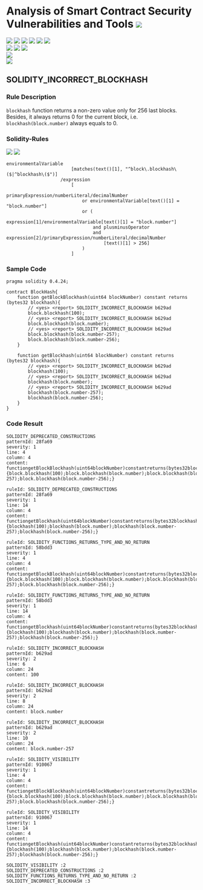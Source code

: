 # Analysis of Smart Contract Security Vulnerabilities and Tools ![](https://img.shields.io/badge/-Live-brightgreen)
![](https://img.shields.io/badge/Batch-UG21CYS-lightgreen) ![](https://img.shields.io/badge/Batch-PG21CYS-green) ![](https://img.shields.io/badge/Batch-UG22CYS-lightgreen) ![](https://img.shields.io/badge/Batch-PG21CYS-green) ![](https://img.shields.io/badge/Batch-PhD-darkgreen) ![](https://img.shields.io/badge/-B_RIG-darkgreen)<br/>   ![](https://img.shields.io/badge/BlockchainCourse-21CY712-green)  ![](https://img.shields.io/badge/-M.Tech_Dissertation-blue) ![](https://img.shields.io/badge/Focus-Smart_Contract_Security-yellow) <br/>
![](https://img.shields.io/badge/Blockchain-Ethereum-blue)   <br/> 
![](https://img.shields.io/badge/Language-Solidity-blue)

## SOLIDITY_INCORRECT_BLOCKHASH
### Rule Description
<p>
    <code>blockhash</code> function returns a non-zero value only for 256 last blocks. Besides, it always returns 0 for the current block, i.e. <code>blockhash(block.number)</code> always equals to 0.
</p>

### Solidity-Rules

![](https://img.shields.io/badge/Pattern_ID-b629ad-gold) ![](https://img.shields.io/badge/Severity-2-brown) 

```
environmentalVariable
                        [matches(text()[1], "^block\.blockhash\($|^blockhash\($")]
                    /expression
                        [
                            primaryExpression/numberLiteral/decimalNumber
                            or environmentalVariable[text()[1] = "block.number"]
                            or (
                                expression[1]/environmentalVariable[text()[1] = "block.number"]
                                and plusminusOperator
                                and expression[2]/primaryExpression/numberLiteral/decimalNumber
                                    [text()[1] > 256]
                            )
                        ]
```

### Sample Code

```
pragma solidity 0.4.24;

contract BlockHash{
    function getBlockBlockhash(uint64 blockNumber) constant returns (bytes32 blockhash){
        // <yes> <report> SOLIDITY_INCORRECT_BLOCKHASH b629ad
        block.blockhash(100);
        // <yes> <report> SOLIDITY_INCORRECT_BLOCKHASH b629ad
        block.blockhash(block.number);
        // <yes> <report> SOLIDITY_INCORRECT_BLOCKHASH b629ad
        block.blockhash(block.number-257);
        block.blockhash(block.number-256);
    }

    function getBlockhash(uint64 blockNumber) constant returns (bytes32 blockhash){
        // <yes> <report> SOLIDITY_INCORRECT_BLOCKHASH b629ad
        blockhash(100);
        // <yes> <report> SOLIDITY_INCORRECT_BLOCKHASH b629ad
        blockhash(block.number);
        // <yes> <report> SOLIDITY_INCORRECT_BLOCKHASH b629ad
        blockhash(block.number-257);
        blockhash(block.number-256);
    }
}
```
### Code Result

```
SOLIDITY_DEPRECATED_CONSTRUCTIONS
patternId: 28fa69
severity: 1
line: 4
column: 4
content: functiongetBlockBlockhash(uint64blockNumber)constantreturns(bytes32blockhash){block.blockhash(100);block.blockhash(block.number);block.blockhash(block.number-257);block.blockhash(block.number-256);}

ruleId: SOLIDITY_DEPRECATED_CONSTRUCTIONS
patternId: 28fa69
severity: 1
line: 14
column: 4
content: functiongetBlockhash(uint64blockNumber)constantreturns(bytes32blockhash){blockhash(100);blockhash(block.number);blockhash(block.number-257);blockhash(block.number-256);}

ruleId: SOLIDITY_FUNCTIONS_RETURNS_TYPE_AND_NO_RETURN
patternId: 58bdd3
severity: 1
line: 4
column: 4
content: functiongetBlockBlockhash(uint64blockNumber)constantreturns(bytes32blockhash){block.blockhash(100);block.blockhash(block.number);block.blockhash(block.number-257);block.blockhash(block.number-256);}

ruleId: SOLIDITY_FUNCTIONS_RETURNS_TYPE_AND_NO_RETURN
patternId: 58bdd3
severity: 1
line: 14
column: 4
content: functiongetBlockhash(uint64blockNumber)constantreturns(bytes32blockhash){blockhash(100);blockhash(block.number);blockhash(block.number-257);blockhash(block.number-256);}

ruleId: SOLIDITY_INCORRECT_BLOCKHASH
patternId: b629ad
severity: 2
line: 6
column: 24
content: 100

ruleId: SOLIDITY_INCORRECT_BLOCKHASH
patternId: b629ad
severity: 2
line: 8
column: 24
content: block.number

ruleId: SOLIDITY_INCORRECT_BLOCKHASH
patternId: b629ad
severity: 2
line: 10
column: 24
content: block.number-257

ruleId: SOLIDITY_VISIBILITY
patternId: 910067
severity: 1
line: 4
column: 4
content: functiongetBlockBlockhash(uint64blockNumber)constantreturns(bytes32blockhash){block.blockhash(100);block.blockhash(block.number);block.blockhash(block.number-257);block.blockhash(block.number-256);}

ruleId: SOLIDITY_VISIBILITY
patternId: 910067
severity: 1
line: 14
column: 4
content: functiongetBlockhash(uint64blockNumber)constantreturns(bytes32blockhash){blockhash(100);blockhash(block.number);blockhash(block.number-257);blockhash(block.number-256);}

SOLIDITY_VISIBILITY :2
SOLIDITY_DEPRECATED_CONSTRUCTIONS :2
SOLIDITY_FUNCTIONS_RETURNS_TYPE_AND_NO_RETURN :2
SOLIDITY_INCORRECT_BLOCKHASH :3


```
